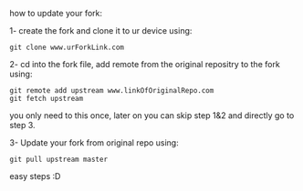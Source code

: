 how to update your fork:

1-  create the fork and clone it to ur device using:

    git clone www.urForkLink.com


2-  cd into the fork file, add remote from the original repositry to the fork  using:

    git remote add upstream www.linkOfOriginalRepo.com  
    git fetch upstream


you only need to this once, later on you can skip step 1&2 and directly go to step 3.

3-  Update your fork from original repo using:

    git pull upstream master

easy steps :D

